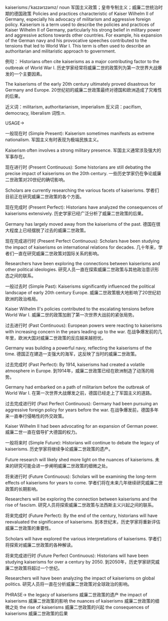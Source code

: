 kaiserisms:/ˈkaɪzərɪzəmz/
noun
军国主义政策；皇帝专制主义；威廉二世统治时期的德国政策
Policies and practices characteristic of Kaiser Wilhelm II of Germany, especially his advocacy of militarism and aggressive foreign policy.
Kaiserism is a term used to describe the policies and practices of Kaiser Wilhelm II of Germany, particularly his strong belief in military power and aggressive actions towards other countries.  For example, his expansion of the German navy and his provocative speeches contributed to the tensions that led to World War I.  This term is often used to describe an authoritarian and militaristic approach to government.

例句：
Historians often cite kaiserisms as a major contributing factor to the outbreak of World War I.
历史学家经常将威廉二世的政策列为第一次世界大战爆发的一个主要因素。

The kaiserisms of the early 20th century ultimately proved disastrous for Germany and Europe.
20世纪初的威廉二世政策最终对德国和欧洲造成了灾难性的后果。

近义词：militarism, authoritarianism, imperialism
反义词：pacifism, democracy, liberalism
词性:n.


USAGE->

一般现在时 (Simple Present):
Kaiserism sometimes manifests as extreme nationalism.
军国主义有时表现为极端民族主义。

Kaiserism often involves a strong military presence.
军国主义通常涉及强大的军事存在。


现在进行时 (Present Continuous):
Some historians are still debating the precise impact of kaiserisms on the 20th century.
一些历史学家仍在争论威廉二世政策对20世纪的确切影响。

Scholars are currently researching the various facets of kaiserisms.
学者们目前正在研究威廉二世政策的各个方面。


现在完成时 (Present Perfect):
Historians have analyzed the consequences of kaiserisms extensively.
历史学家已经广泛分析了威廉二世政策的后果。

Germany has largely moved away from the kaiserisms of the past.
德国在很大程度上已经摆脱了过去的威廉二世政策。


现在完成进行时 (Present Perfect Continuous):
Scholars have been studying the impact of kaiserisms on international relations for decades.
几十年来，学者们一直在研究威廉二世政策对国际关系的影响。

Researchers have been exploring the connections between kaiserisms and other political ideologies.
研究人员一直在探索威廉二世政策与其他政治意识形态之间的联系。


一般过去时 (Simple Past):
Kaiserisms significantly influenced the political landscape of early 20th century Europe.
威廉二世政策极大地影响了20世纪初欧洲的政治格局。

Kaiser Wilhelm II's policies contributed to the escalating tensions before World War I.
威廉二世的政策加剧了第一次世界大战前的紧张局势。


过去进行时 (Past Continuous):
European powers were reacting to kaiserisms with increasing concern in the years leading up to the war.
在战争爆发前的几年里，欧洲大国对威廉二世政策的反应越来越担忧。

Germany was building a powerful navy, reflecting the kaiserisms of the time.
德国正在建造一支强大的海军，这反映了当时的威廉二世政策。


过去完成时 (Past Perfect):
By 1914, kaiserisms had created a volatile atmosphere in Europe.
到1914年，威廉二世政策已经在欧洲制造了动荡的局势。

Germany had embarked on a path of militarism before the outbreak of World War I.
在第一次世界大战爆发之前，德国已经走上了军国主义的道路。


过去完成进行时 (Past Perfect Continuous):
Germany had been pursuing an aggressive foreign policy for years before the war.
在战争爆发前，德国多年来一直奉行侵略性的外交政策。

Kaiser Wilhelm II had been advocating for an expansion of German power.
威廉二世一直在倡导扩大德国的权力。


一般将来时 (Simple Future):
Historians will continue to debate the legacy of kaiserisms.
历史学家将继续争论威廉二世政策的遗产。

Future research will likely shed more light on the nuances of kaiserisms.
未来的研究可能会进一步阐明威廉二世政策的细微之处。


将来进行时 (Future Continuous):
Scholars will be examining the long-term effects of kaiserisms for years to come.
学者们将在未来几年继续研究威廉二世政策的长期影响。

Researchers will be exploring the connection between kaiserisms and the rise of fascism.
研究人员将探索威廉二世政策与法西斯主义兴起之间的联系。


将来完成时 (Future Perfect):
By the end of the century, historians will have reevaluated the significance of kaiserisms.
到本世纪末，历史学家将重新评估威廉二世政策的重要性。

Scholars will have explored the various interpretations of kaiserisms.
学者们将探索对威廉二世政策的各种解读。


将来完成进行时 (Future Perfect Continuous):
Historians will have been studying kaiserisms for over a century by 2050.
到2050年，历史学家研究威廉二世政策将超过一个世纪。

Researchers will have been analyzing the impact of kaiserisms on global politics.
研究人员将一直在分析威廉二世政策对全球政治的影响。



PHRASE->
the legacy of kaiserisms  威廉二世政策的遗产
the impact of kaiserisms  威廉二世政策的影响
the nuances of kaiserisms  威廉二世政策的细微之处
the rise of kaiserisms  威廉二世政策的兴起
the consequences of kaiserisms  威廉二世政策的后果
